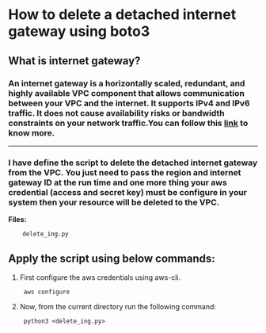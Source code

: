# How to delete  a detached internet gateway using boto3


## What is internet gateway?
### An internet gateway is a horizontally scaled, redundant, and highly available VPC component that allows communication between your VPC and the internet. It supports IPv4 and IPv6 traffic. It does not cause availability risks or bandwidth constraints on your network traffic.You can follow this [link](https://docs.aws.amazon.com/vpc/latest/userguide/VPC_Internet_Gateway.html) to know more.



-------------

### I have define the script to delete the detached internet gateway from the VPC. You just need to pass the region and internet gateway ID  at the run time and one more thing your aws credential (access and secret key) must be configure in your system  then your resource will be deleted to the VPC.

**Files:** 

```
    delete_ing.py
```
## Apply the script using below commands:

1. First configure the aws credentials using aws-cli.

        aws configure

2. Now, from the current directory run the following command:

        python3 <delete_ing.py>
